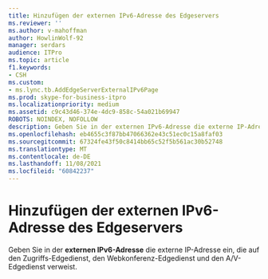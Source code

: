 ```yaml
---
title: Hinzufügen der externen IPv6-Adresse des Edgeservers
ms.reviewer: ''
ms.author: v-mahoffman
author: HowlinWolf-92
manager: serdars
audience: ITPro
ms.topic: article
f1.keywords:
- CSH
ms.custom:
- ms.lync.tb.AddEdgeServerExternalIPv6Page
ms.prod: skype-for-business-itpro
ms.localizationpriority: medium
ms.assetid: c9c43d46-374e-4dc9-858c-54a021b69947
ROBOTS: NOINDEX, NOFOLLOW
description: Geben Sie in der externen IPv6-Adresse die externe IP-Adresse ein, die auf den Zugriffs-Edgedienst, den Webkonferenz-Edgedienst und den A/V-Edgedienst verweist.
ms.openlocfilehash: eb4655c3f87bb47066362e43c51ec0c15a8faf03
ms.sourcegitcommit: 67324fe43f50c8414bb65c52f5b561ac30b52748
ms.translationtype: MT
ms.contentlocale: de-DE
ms.lasthandoff: 11/08/2021
ms.locfileid: "60842237"
---
```

# <a name="add-edge-server-external-ipv6"></a>Hinzufügen der externen IPv6-Adresse des Edgeservers
 
Geben Sie in der **externen IPv6-Adresse** die externe IP-Adresse ein, die auf den Zugriffs-Edgedienst, den Webkonferenz-Edgedienst und den A/V-Edgedienst verweist.
  

